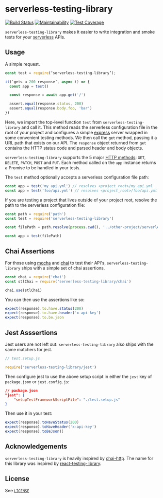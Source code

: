 # serverless-testing-library

[![Build Status](https://travis-ci.com/janders223/serverless_testing_library.svg?branch=master)](https://travis-ci.com/janders223/serverless_testing_library)
[![Maintainability](https://api.codeclimate.com/v1/badges/962b8a5f4766a6269bee/maintainability)](https://codeclimate.com/github/janders223/serverless_testing_library/maintainability)
[![Test Coverage](https://api.codeclimate.com/v1/badges/962b8a5f4766a6269bee/test_coverage)](https://codeclimate.com/github/janders223/serverless_testing_library/test_coverage)

`serverless-testing-library` makes it easier to write integration and smoke tests for your [serverless] APIs.

## Usage

A simple request.

```javascript
const test = require(‘serverless-testing-library’);

it(‘gets a 200 response’, async () => {
  const app = test()

  const response = await app.get('/')

  assert.equal(response.status, 200)
  assert.equal(response.body.foo, 'bar')
})
```

Here, we import the top-level function `test` from `serverless-testing-library` and call it. This method reads the serverless configuration file in the root of your project and configures a simple [express] server wrapped in some convenient testing methods. We then call the `get` method, passing it a URL path that exists on our API. The `response` object returned from `get` contains the HTTP status code and parsed header and body objects.

`serverless-testing-library` supports the 5 major [HTTP methods]: `GET`, `DELETE`, `PATCH`, `POST` and `PUT`. Each method called on the `app` instance returns a Promise to be handled in your tests.

The `test` method optionally accepts a serverless configuration file path:

```javascript
const app = test('my_api.yml') // resolves <project_root>/my_api.yml
const app = test('foo/api.yml') // resolves <project_root>/foo/api.yml
```

If you are testing a project that lives outside of your project root, resolve the path to the serverless configuration file:

```javascript
const path = require('path')
const test = require('serverless-testing-library')

const filePath = path.resolve(process.cwd(), '../other-project/serverless.yml')

const app = test(filePath)
```

## Chai Assertions

For those using [mocha] and [chai] to test their API's, `serverless-testing-library` ships with a simple set of chai assertions.

```javascript
const chai = require('chai')
const stlChai = require('serverless-testing-library/chai')

chai.use(stlChai)
```

You can then use the assertions like so:

```javascript
expect(response).to.have.status(200)
expect(response).to.have.header('x-api-key')
expect(response).to.be.json
```

## Jest Asssertions

Jest users are not left out: `serverless-testing-library` also ships with the same matchers for jest.

```javascript
// test.setup.js

require('serverless-testing-library/jest')
```

Then configure jest to use the above setup script in either the `jest` key of `package.json` or `jest.config.js`:

```json
// package.json
"jest": {
    "setupTestFrameworkScriptFile": "./test.setup.js"
}
```

Then use it in your test:

```javascript
expect(response).toHaveStatus(200)
expect(response).toHaveHeader('x-api-key')
expect(response).toBeJson()
```

## Acknowledgements

`serverless-testing-library` is heavily inspired by [chai-http]. The name for this library was inspired by [react-testing-library].

## License

See [`LICENSE`](https://github.com/janders223/serverless-testing-library/blob/master/LICENSE)

[serverless]: https://serverless.com/
[express]: https://expressjs.com/
[http methods]: https://www.w3.org/Protocols/rfc2616/rfc2616-sec9.html
[mocha]: https://mochajs.org/
[chai]: https://www.chaijs.com/
[chai-http]: http://www.chaijs.com/plugins/chai-http/
[react-testing-library]: https://github.com/kentcdodds/react-testing-library
